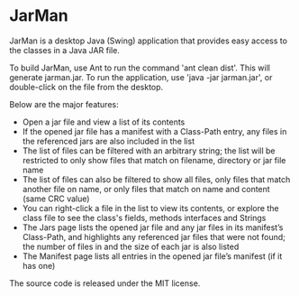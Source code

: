 # JarMan
JarMan is a desktop Java (Swing) application that provides easy access to the classes in a Java JAR file.

To build JarMan, use Ant to run the command 'ant clean dist'.  This will generate jarman.jar.  To run the application, use 'java -jar jarman.jar', or double-click on the file from the desktop.

Below are the major features:

* Open a jar file and view a list of its contents
* If the opened jar file has a manifest with a Class-Path entry, any files in the referenced jars are also included in the list
* The list of files can be filtered with an arbitrary string; the list will be restricted to only show files that match on filename, directory or jar file name
* The list of files can also be filtered to show all files, only files that match another file on name, or only files that match on name and content (same CRC value)
* You can right-click a file in the list to view its contents, or explore the class file to see the class's fields, methods interfaces and Strings
* The Jars page lists the opened jar file and any jar files in its manifest’s Class-Path, and highlights any referenced jar files that were not found; the number of files in and the size of each jar is also listed
* The Manifest page lists all entries in the opened jar file’s manifest (if it has one)

The source code is released under the MIT license.
